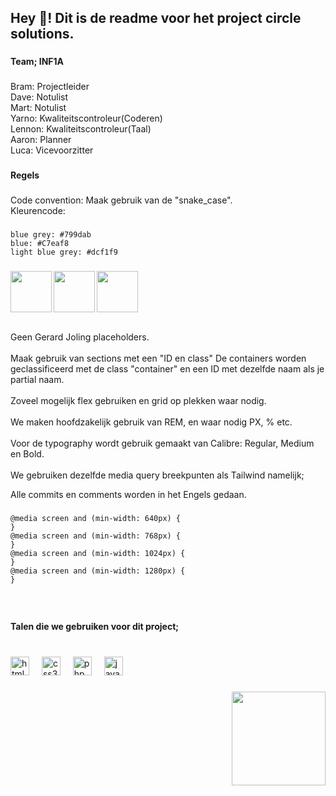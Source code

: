 <h2 align="left">Hey 👋! Dit is de readme voor het project circle solutions.</h2>

###

<h4 align="left">Team; INF1A</h4>

###

<p align="left">Bram: Projectleider<br>Dave: Notulist<br>Mart: Notulist<br>Yarno: Kwaliteitscontroleur(Coderen)<br>Lennon: Kwaliteitscontroleur(Taal)<br>Aaron: Planner<br>Luca: Vicevoorzitter</p>

###

<h4 align="left">Regels</h4>

###

<p align="left">Code convention: Maak gebruik van de "snake_case".<br>Kleurencode:</p>

###

```
blue grey: #799dab
blue: #C7eaf8 
light blue grey: #dcf1f9
```

###

<img align="left" height="66" src="https://encycolorpedia.nl/799dab.svg"  />

###

<img align="left" height="66" src="https://encycolorpedia.nl/c7eaf8.svg"  />

###

<img align="left" height="66" src="https://encycolorpedia.nl/dcf1f9.svg"  />

###

<br clear="both">
<br clear="both">
<p align="left">Geen Gerard Joling placeholders.<br><br>Maak gebruik van sections met een "ID en class" De containers worden geclassificeerd met de class "container" en een ID met dezelfde naam als je partial naam.<br><br>Zoveel mogelijk flex gebruiken en grid op plekken waar nodig.<br><br>We maken hoofdzakelijk gebruik van REM, en waar nodig PX, % etc.<br><br>Voor de typography wordt gebruik gemaakt van Calibre: Regular, Medium en Bold.<br><br>We gebruiken dezelfde media query breekpunten als Tailwind namelijk;</p>

<p>Alle commits en comments worden in het Engels gedaan.</p>


###

```
@media screen and (min-width: 640px) {
}
@media screen and (min-width: 768px) {
}
@media screen and (min-width: 1024px) {
}
@media screen and (min-width: 1280px) {
}
```

###

<br clear="both">

<h4 align="left">Talen die we gebruiken voor dit project;</h4>

###

<br clear="both">

<div align="left">
  <img src="https://cdn.jsdelivr.net/gh/devicons/devicon/icons/html5/html5-plain-wordmark.svg" height="30" alt="html5 logo"  />
  <img width="12" />
  <img src="https://cdn.jsdelivr.net/gh/devicons/devicon/icons/css3/css3-plain-wordmark.svg" height="30" alt="css3 logo"  />
  <img width="12" />
  <img src="https://cdn.jsdelivr.net/gh/devicons/devicon/icons/php/php-plain.svg" height="30" alt="php logo"  />
  <img width="12" />
  <img src="https://cdn.jsdelivr.net/gh/devicons/devicon/icons/javascript/javascript-plain.svg" height="30" alt="javascript logo"  />
</div>

###

<img align="right" height="150" src="https://media.giphy.com/media/ui1hpJSyBDWlG/giphy.gif"  />

###